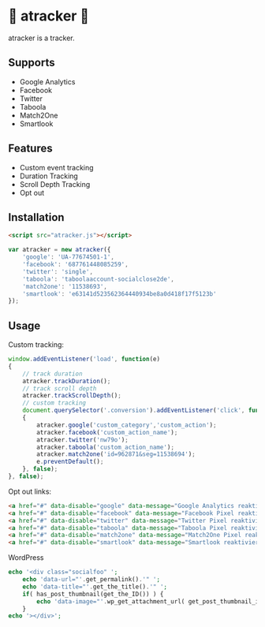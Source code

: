 # 👻 atracker 👻

atracker is a tracker.

## Supports

* Google Analytics
* Facebook
* Twitter
* Taboola
* Match2One
* Smartlook

## Features

* Custom event tracking
* Duration Tracking
* Scroll Depth Tracking
* Opt out

## Installation

```html
<script src="atracker.js"></script>
```

```js
var atracker = new atracker({
    'google': 'UA-77674501-1',
    'facebook': '687761448085259',
    'twitter': 'single',
    'taboola': 'taboolaaccount-socialclose2de',
    'match2one': '11538693',
    'smartlook': 'e63141d523562364440934be8a0d418f17f5123b'
});
```

## Usage

Custom tracking:
```js
window.addEventListener('load', function(e)
{
    // track duration
    atracker.trackDuration();
    // track scroll depth
    atracker.trackScrollDepth();
    // custom tracking
    document.querySelector('.conversion').addEventListener('click', function(e)
    { 
        atracker.google('custom_category','custom_action');
        atracker.facebook('custom_action_name');
        atracker.twitter('nw79o');
        atracker.taboola('custom_action_name');
        atracker.match2one('id=962871&seg=11538694');
        e.preventDefault();
    }, false);
}, false);
```

Opt out links:
```html
<a href="#" data-disable="google" data-message="Google Analytics reaktivieren">Google Analytics deaktivieren</a><br/>
<a href="#" data-disable="facebook" data-message="Facebook Pixel reaktivieren">Facebook Pixel deaktivieren</a><br/>
<a href="#" data-disable="twitter" data-message="Twitter Pixel reaktivieren">Twitter Pixel deaktivieren</a><br/>
<a href="#" data-disable="taboola" data-message="Taboola Pixel reaktivieren">Taboola Pixel deaktivieren</a><br/>
<a href="#" data-disable="match2one" data-message="Match2One Pixel reaktivieren">Match2One Pixel deaktivieren</a><br/>
<a href="#" data-disable="smartlook" data-message="Smartlook reaktivieren">Smartlook deaktivieren</a>
```

WordPress
```php
echo '<div class="socialfoo" ';
    echo 'data-url="'.get_permalink().'" ';
    echo 'data-title="'.get_the_title().'" ';
    if( has_post_thumbnail(get_the_ID()) ) {
        echo 'data-image="'.wp_get_attachment_url( get_post_thumbnail_id(get_the_ID()) ).'"';
    }
echo '></div>';
```
